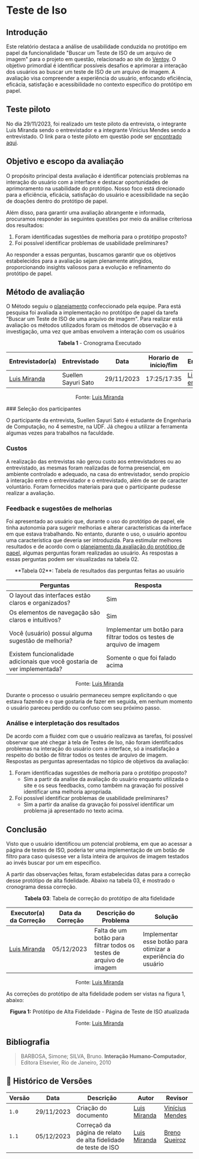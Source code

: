 # Teste de Iso

## Introdução

Este relatório destaca a análise de usabilidade conduzida no protótipo em papel da funcionalidade "Buscar um Teste de ISO de um arquivo de imagem" para o projeto em questão, relacionado ao site do [Ventoy](https://www.ventoy.net/en/index.html). O objetivo primordial é identificar possíveis desafios e aprimorar a interação dos usuários ao buscar um teste de ISO de um arquivo de imagem. A avaliação visa compreender a experiência do usuário, enfocando eficiência, eficácia, satisfação e acessibilidade no contexto específico do protótipo em papel.

## Teste piloto

No dia 29/11/2023, foi realizado um teste piloto da entrevista, o integrante Luis Miranda sendo o entrevistador e a integrante Vinicius Mendes sendo a entrevistado. O link para o teste piloto em questão pode ser [encontrado aqui](https://youtu.be/agW5zPFxi5o).

## Objetivo e escopo da avaliação

O propósito principal desta avaliação é identificar potenciais problemas na interação do usuário com a interface e destacar oportunidades de aprimoramento na usabilidade do protótipo. Nosso foco está direcionado para a eficiência, eficácia, satisfação do usuário e acessibilidade na seção de doações dentro do protótipo de papel.

Além disso, para garantir uma avaliação abrangente e informada, procuramos responder às seguintes questões por meio da análise criteriosa dos resultados:

1. Foram identificadas sugestões de melhoria para o protótipo proposto?
2. Foi possível identificar problemas de usabilidade preliminares?

Ao responder a essas perguntas, buscamos garantir que os objetivos estabelecidos para a avaliação sejam plenamente atingidos, proporcionando insights valiosos para a evolução e refinamento do protótipo de papel.

## Método de avaliação

O Método seguiu o [planejamento](https://interacao-humano-computador.github.io/2023.2-Ventoy/DAD/nivel2/prototipoDePapel/planejamento/) confeccionado pela equipe. Para está pesquisa foi avaliada a implementação no protótipo de papel da tarefa "Buscar um Teste de ISO de uma arquivo de imagem". Para realizar está avaliação os métodos utilizados foram os métodos de observação e à investigação, uma vez que ambas envolvem a interação com os usuários
<center>

**Tabela 1** - Cronograma Executado

| Entrevistador(a) | Entrevistado | Data | Horario de início/fim | Entrevista |
|------------------|--------------|-------|---------------------|-------------|
| [Luis Miranda](https://github.com/LuisMiranda10) | Suellen Sayuri Sato | 29/11/2023 | 17:25/17:35 |[Link para entrevista](https://youtu.be/lfbM7HyyfI8) |

Fonte: [Luis Miranda](https://github.com/LuisMiranda10)

</center>
### Seleção dos participantes

O participante da entrevista, Suellen Sayuri Sato é estudante de Engenharia de Computação, no 4 semestre, na UDF. Já chegou a utilizar a ferramenta algumas vezes para trabalhos na faculdade.

### Custos

A realização das entrevistas não gerou custo aos entrevistadores ou ao entrevistado, as mesmas foram realizadas de forma presencial, em ambiente controlado e adequado, na casa do entrevistador, sendo propício à interação entre o entrevistador e o entrevistado, além de ser de caracter voluntário. Foram fornecidos materiais para que o participante pudesse realizar a avaliação. 

### Feedback e sugestões de melhorias

Foi apresentado ao usuário que, durante o uso do protótipo de papel, ele tinha autonomia para sugerir melhorias e alterar características da interface em que estava trabalhando. No entanto, durante o uso, o usuário apontou uma característica que deveria ser introduzida. Para estimular melhores resultados e de acordo com o [planejamento da avaliação do protótipo de papel](https://interacao-humano-computador.github.io/2023.2-Ventoy/DAD/nivel1/storyboard/planejamentoStoryboard/#introducao), algumas perguntas foram realizadas ao usuário. As respostas a essas perguntas podem ser visualizadas na tabela 02.

<center>
**Tabela 02**: Tabela de resultados das perguntas feitas ao usuário

| Perguntas | Resposta |
|-----------|-----------|
| O layout das interfaces estão claros e organizados? | Sim   |
| Os elementos de navegação são claros e intuitivos? | Sim   |
| Você (usuário) possui alguma sugestão de melhoria? | Implementar um botão para filtrar todos os testes de arquivo de imagem  |
| Existem funcionalidade adicionais que você gostaria de ver implementada? | Somente o que foi falado acima   |

Fonte: [Luis Miranda](https://github.com/LuisMiranda10)

</center>

Durante o processo o usuário permaneceu sempre explicitando o que estava fazendo e o que gostaria de fazer em seguida, em nenhum momento o usuário pareceu perdido ou confuso com seu próximo passo.

### Análise e interpletação dos resultados

De acordo com a fluidez com que o usuário realizava as tarefas, foi possível observar que até chegar à tela de Testes de Iso, não foram identificados problemas na interação do usuário com a interface, só a insatisfação a respeito do botão de filtrar todos os testes de arquivo de imagem. 
Respostas as perguntas apresentadas no tópico de objetivos da avaliação:

1. Foram identificadas sugestões de melhoria para o protótipo proposto?
    - Sim a partir da analíse da avaliação do usuário enquanto utilizada o site e os seus feedbacks, como também na gravação foi possível identificar uma melhoria apropriada.
2. Foi possível identificar problemas de usabilidade preliminares?
    - Sim a partir da analíse da gravação foi possível identificar um problema já apresentado no texto acima.

## Conclusão

Visto que o usuário identificou um potencial problema, em que ao acessar a página de testes de ISO, poderia ter uma implementação de um botão de filtro para caso quisesse ver a lista inteira de arquivos de imagem testados ao invés buscar por um em específico.

A partir das observações feitas, foram estabelecidas datas para a correção desse protótipo de alta fidelidade. Abaixo na tabela 03, é mostrado o cronograma dessa correção.
<center>

**Tabela 03**: Tabela de correção do protótipo de alta fidelidade

| Executor(a) da Correção  | Data da Correção | Descrição do Problema | Solução |
|------------------|--------------|---------------------|-------------|
| [Luis Miranda](https://github.com/LuisMiranda10) | 05/12/2023 |  Falta de um botão para filtrar todos os testes de arquivo de imagem   | Implementar esse botão para otimizar a experiência do usuário       |

Fonte: [Luis Miranda](https://github.com/LuisMiranda10)

</center>

As correções do protótipo de alta fidelidade podem ser vistas na figura 1, abaixo:

<center>

**Figura 1:** Protótipo de Alta Fidelidade - Página de Teste de ISO atualizada


Fonte: [Luis Miranda](https://github.com/LuisMiranda10)

</center>
    
## Bibliografia

> BARBOSA, Simone; SILVA, Bruno. **Interação Humano-Computador**, Editora Elsevier, Rio de Janeiro, 2010

## 📑 Histórico de Versões

|**Versão**|**Data**|**Descrição**|**Autor**|**Revisor**|
|---|---|---|---|---|
|`1.0`|29/11/2023|Criação do documento|[Luis Miranda](https://github.com/LuisMiranda10) | [Vinícius Mendes](https://github.com/yabamiah) |
|`1.1`|05/12/2023|Correçaõ da página de relato de alta fidelidade de teste de ISO|[Luis Miranda](https://github.com/LuisMiranda10) | [Breno Queiroz](https://github.com/brenob6) |







